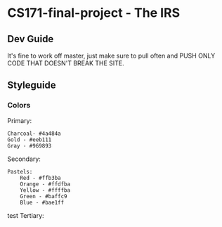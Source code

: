 # CS171-final-project - The IRS

## Dev Guide

It's fine to work off master, just make sure to pull often and PUSH ONLY CODE THAT DOESN'T BREAK THE SITE.

## Styleguide

### Colors

Primary:

	Charcoal- #4a484a
	Gold - #eeb111
	Gray - #969893

Secondary:
	
	Pastels:
		Red - #ffb3ba
		Orange - #ffdfba
		Yellow - #ffffba
		Green - #baffc9
		Blue - #bae1ff
test
Tertiary:
